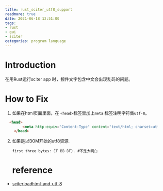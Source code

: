 ```yaml
---
title: rust_sciter_utf8_support
readmore: true
date: 2021-06-18 12:51:00
tags: 
- rust
- gui
- sciter
categories: program language
---
```


# Introduction

在用Rust运行sciter app 时，控件文字包含中文会出现乱码的问题。

# How to Fix

1. 如果在html页面里面，在 `<head>`标签里加上`meta` 标签注明字符集`utf-8`。

```html
  <head>
        <meta http-equiv="Content-Type" content="text/html; charset=utf-8"/>
    </head>
```

2. 如果是以BOM开始的utf8资源.

   ```
   first three bytes: EF BB BF). #不是太明白
   ```

   # reference

- [sciterloadhtml-and-utf-8](https://sciter.com/forums/topic/sciterloadhtml-and-utf-8/)


